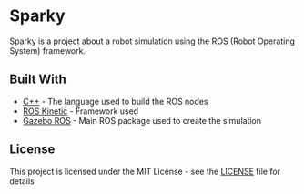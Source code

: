 # Sparky

Sparky is a project about a robot simulation using the ROS (Robot Operating System) framework.

## Built With

* [C++](http://www.cplusplus.com//) - The language used to build the ROS nodes
* [ROS Kinetic](http://wiki.ros.org/kinetic) - Framework used
* [Gazebo ROS](http://gazebosim.org/tutorials?tut=ros_overview) - Main ROS package used to create the simulation

## License

This project is licensed under the MIT License - see the [LICENSE](LICENSE) file for details
